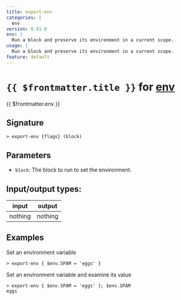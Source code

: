 ```yaml
---
title: export-env
categories: |
  env
version: 0.91.0
env: |
  Run a block and preserve its environment in a current scope.
usage: |
  Run a block and preserve its environment in a current scope.
feature: default
---
```

<!-- This file is automatically generated. Please edit the command in https://github.com/nushell/nushell instead. -->

# `{{ $frontmatter.title }}` for [env](/commands/categories/env.md)

<div class='command-title'>{{ $frontmatter.env }}</div>

## Signature

```> export-env {flags} (block)```

## Parameters

 -  `block`: The block to run to set the environment.


## Input/output types:

| input   | output  |
| ------- | ------- |
| nothing | nothing |

## Examples

Set an environment variable
```nu
> export-env { $env.SPAM = 'eggs' }

```

Set an environment variable and examine its value
```nu
> export-env { $env.SPAM = 'eggs' }; $env.SPAM
eggs
```

